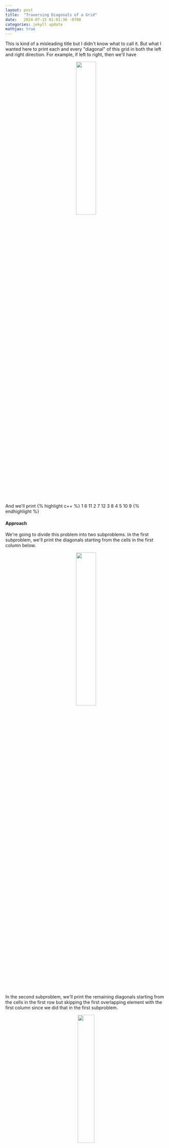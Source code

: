 ```yaml
---
layout: post
title:  "Traversing Diagonals of a Grid"
date:   2024-07-15 01:01:36 -0700
categories: jekyll update
mathjax: true
---
```

This is kind of a misleading title but I didn't know what to call it. But what I wanted here to print each and every "diagonal" of this grid in both the left and right direction. For example, if left to right, then we'll have
<p style="text-align:center;"><img src="{{ site.url }}/assets/competitive-programming/traversal-d/1.png" width="35%" class="center"></p>
And we'll print
{% highlight c++ %}
1 6 11
2 7 12
3 8
4
5 10
9
{% endhighlight %}
<br>
<!------------------------------------------------------------------------------------>
<h4><b>Approach</b></h4>
We're going to divide this problem into two subproblems. In the first subproblem, we'll print the diagonals starting from the cells in the first column below.
<p style="text-align:center;"><img src="{{ site.url }}/assets/competitive-programming/traversal-d/2.png" width="35%" class="center"></p>
In the second subproblem, we'll print the remaining diagonals starting from the cells in the first row but skipping the first overlapping element with the first column since we did that in the first subproblem. 
<p style="text-align:center;"><img src="{{ site.url }}/assets/competitive-programming/traversal-d/6.png" width="32%" class="center"></p>

<!------------------------------------------------------------------------------------>
<h4><b>First Subproblem</b></h4>
We'll iterate over the first column. From the first cell, we'll print the following diagonal.
<p style="text-align:center;"><img src="{{ site.url }}/assets/competitive-programming/traversal-d/3.png" width="32%" class="center"></p>
Next, we'll move to the next cell in the column and print the diagonal starting from it.
<p style="text-align:center;"><img src="{{ site.url }}/assets/competitive-programming/traversal-d/4.png" width="32%" class="center"></p>
And finally the last cell in the column.
<p style="text-align:center;"><img src="{{ site.url }}/assets/competitive-programming/traversal-d/5.png" width="32%" class="center"></p>
This is process is captured in the following code:
{% highlight c++ %}
// left to right direction in an m by n grid
for (int i = 0; i < m; i++) {
    int k = i;
    int j = 0;
    // print the diagonal
    while (k < m && j < n) {
        printf("%d\t", a[k][j]);
        k++; j++;
    }
    printf("\n");
}
{% endhighlight %}
The above code will output
{% highlight c++ %}
1 6 11
5 10
9
{% endhighlight %}
<br>
<!------------------------------------------------------------------------------------>
<h4><b>Second Subproblem</b></h4>
We'll iterate over the row column starting at the second cell and print the diagonal from there. 
<p style="text-align:center;"><img src="{{ site.url }}/assets/competitive-programming/traversal-d/7.png" width="32%" class="center"></p>
We'll move on to the third cell and print the diagonal again.
<p style="text-align:center;"><img src="{{ site.url }}/assets/competitive-programming/traversal-d/8.png" width="32%" class="center"></p>
Finally, we'll print the very last diagonal.
<p style="text-align:center;"><img src="{{ site.url }}/assets/competitive-programming/traversal-d/9.png" width="32%" class="center"></p>
This process is captured in the following code:
{% highlight c++ %}
for (int j = 1; j < n; j++) {
    int s = j;
    int i = 0;
    // print the diagonal
    printf("d: ");
    while (i < m && s < n) {
        printf("%d\t", a[i][s]);
        i++;
        s++;
    }
    printf("\n");
}
{% endhighlight %}
which will print the following
{% highlight c++ %}
2 7 12
3 8
4
{% endhighlight %}
<br>
<!------------------------------------------------------------------------------------>
<h4><b>The Right to Left Direction</b></h4>
What about the complete other direction (right to left) below. How do we print these diagonals? 
<p style="text-align:center;"><img src="{{ site.url }}/assets/competitive-programming/traversal-d/10.png" width="32%" class="center"></p>
We'll do the same thing, divide the problem into two subproblems and tackle each separately. This is captured in the following code: 
{% highlight c++ %}
// right to left
for (int i = 0; i < m; i++) {
    int k = i, j = 0;
    while (k >= 0 && j < n) {
        printf("%d ", a[k][j]);
        k--;
        j++;
    }
    printf("\n");
}
for (int j = 1; j < n; j++) {
        int i = m - 1, s = j;
        while (i >= 0 && s < n) {
            printf("%d ", a[i][s]);
            i--;
            s++;
        }
        printf("\n");
    }
{% endhighlight %}






